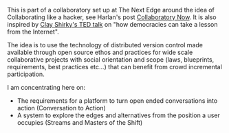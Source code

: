 This is part of a collaboratory set up at The Next Edge around the idea of Collaborating like a hacker, see Harlan's post [Collaboratory Now](http://www.harlantwood.net/pub/Collaboratory_Now/index.html). It is also inspired by [Clay Shirky's TED talk](http://www.ted.com/talks/clay_shirky_how_the_internet_will_one_day_transform_government.html) on "how democracies can take a lesson from the Internet".

The idea is to use the technology of distributed version control made available through open source ethos and practices for wide scale collaborative projects with social orientation and scope (laws, blueprints, requirements, best practices etc...) that can benefit from crowd incremental participation.

I am concentrating here on:
* The requirements for a platform to turn open ended conversations into action (Conversation to Action)
* A system to explore the edges and alternatives from the position a user occupies (Streams and Masters of the Shift) 